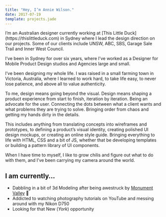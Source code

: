 ```yaml
---
title: "Hey, I’m Annie Wilson."
date: 2017-07-19
template: projects.jade
---
```


<p class="large">I’m an Australian designer currently working at [This Little Duck](https://thislittleduck.com) in Sydney where I lead the design direction on our projects. Some of our clients include UNSW, ABC, SBS, Garage Sale Trail and Inner West Council.</p>

I’ve been in Sydney for over six years, where I’ve worked as a Designer for Mobile Product Design studios and Agencies large and small.

I’ve been designing my whole life. I was raised in a small farming town in Victoria, Australia, where I learned to work hard, to take life easy, to never lose patience, and above all to value authenticity.

To me, design means going beyond the visual. Design means shaping a product experience from start to finish, iteration by iteration. Being an advocate for the user. Connecting the dots between what a client wants and what problems they are trying to solve. Bringing order from chaos and getting my hands dirty in the details.

This includes anything from translating concepts into wireframes and prototypes, to  defining a product’s visual identity, creating polished UI design mockups, or creating an online style guide. Bringing everything to life with HTML, CSS and a bit of JS, whether that be developing templates or building a pattern library of UI components.

When I have time to myself, I like to grow chilis and figure out what to do with them, and I’ve been carrying my camera around the world.

## I am currently…

* Dabbling in a bit of 3d Modeling after being awestruck by [Monument Valley](https://www.monumentvalleygame.com/) 🙌
* Addicted to watching photography tutorials on YouTube and messing around with my Nikon D750
* Looking for that New (*York*) opportunity
